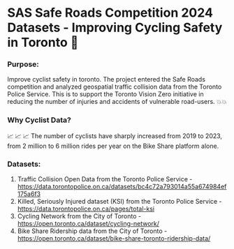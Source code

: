 # SAS Safe Roads Competition 2024 Datasets - Improving Cycling Safety in Toronto 🚴 
### Purpose: 
Improve cyclist safety in toronto. The project entered the Safe Roads competition and analyzed geospatial traffic collision data from the Toronto Police Service. This is to support the Toronto Vision Zero initiative in reducing the number of injuries and accidents of vulnerable road-users. 💥💥

### Why Cyclist Data?
📈 📈 📈  The number of cyclists have sharply increased from 2019 to 2023, from 2 million to 6 million rides per year on the Bike Share platform alone.

### Datasets:
1. Traffic Collision Open Data from the Toronto Police Service - https://data.torontopolice.on.ca/datasets/bc4c72a793014a55a674984ef175a6f3
2. Killed, Seriously Injured dataset (KSI) from the Toronto Police Service - https://data.torontopolice.on.ca/pages/total-ksi
3. Cycling Network from the City of Toronto - https://open.toronto.ca/dataset/cycling-network/
4. Bike Share Ridership data from the City of Toronto - https://open.toronto.ca/dataset/bike-share-toronto-ridership-data/
